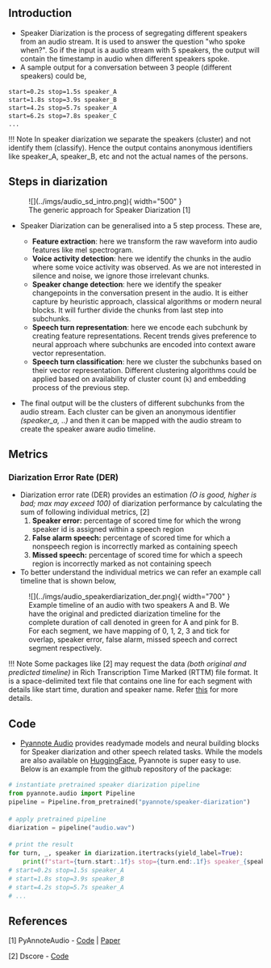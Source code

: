 
## Introduction

- Speaker Diarization is the process of segregating different speakers from an audio stream. It is used to answer the question "who spoke when?". So if the input is a audio stream with 5 speakers, the output will contain the timestamp in audio when different speakers spoke.
- A sample output for a conversation between 3 people (different speakers) could be,  

```
start=0.2s stop=1.5s speaker_A
start=1.8s stop=3.9s speaker_B
start=4.2s stop=5.7s speaker_A
start=6.2s stop=7.8s speaker_C
...
```
!!! Note
    In speaker diarization we separate the speakers (cluster) and not identify them (classify). Hence the output contains anonymous identifiers like speaker_A, speaker_B, etc and not the actual names of the persons.

## Steps in diarization

<figure markdown> 
    ![](../imgs/audio_sd_intro.png){ width="500" }
    <figcaption>The generic approach for Speaker Diarization [1]</figcaption>
</figure>

- Speaker Diarization can be generalised into a 5 step process. These are, 
  - **Feature extraction**: here we transform the raw waveform into audio features like mel spectrogram. 
  - **Voice activity detection**: here we identify the chunks in the audio where some voice activity was observed. As we are not interested in silence and noise, we ignore those irrelevant chunks.  
  - **Speaker change detection**: here we identify the speaker changepoints in the conversation present in the audio. It is either capture by heuristic approach, classical algorithms or modern neural blocks. It will further divide the chunks from last step into subchunks.
  - **Speech turn representation**: here we encode each subchunk by creating feature representations. Recent trends gives preference to neural approach where subchunks are encoded into context aware vector representation. 
  - **Speech turn classification**: here we cluster the subchunks based on their vector representation. Different clustering algorithms could be applied based on availability of cluster count (`k`) and embedding process of the previous step.

- The final output will be the clusters of different subchunks from the audio stream. Each cluster can be given an anonymous identifier *(speaker_a, ..)* and then it can be mapped with the audio stream to create the speaker aware audio timeline.

## Metrics

### Diarization Error Rate (DER)

- Diarization error rate (DER) provides an estimation *(O is good, higher is bad; max may exceed 100)* of diarization performance by calculating the sum of following individual metrics, [2]
  1. **Speaker error:** percentage of scored time for which the wrong speaker id is assigned within a speech region
  2. **False alarm speech:** percentage of scored time for which a nonspeech region is incorrectly marked as containing speech
  3. **Missed speech:** percentage of scored time for which a speech region is incorrectly marked as not containing speech
- To better understand the individual metrics we can refer an example call timeline that is shown below, 

<figure markdown> 
    ![](../imgs/audio_speakerdiarization_der.png){ width="700" }
    <figcaption>Example timeline of an audio with two speakers A and B. We have the original and predicted diarization timeline for the complete duration of call denoted in green for A and pink for B. For each segment, we have mapping of 0, 1, 2, 3 and tick for overlap, speaker error, false alarm, missed speech and correct segment respectively. </figcaption>
</figure>

!!! Note
    Some packages like [2] may request the data *(both original and predicted timeline)* in Rich Transcription Time Marked (RTTM) file format. It is a space-delimited text file that contains one line for each segment with details like start time, duration and speaker name. Refer [this](https://github.com/nryant/dscore#rttm) for more details.

## Code

- [Pyannote Audio](https://github.com/pyannote/pyannote-audio) provides readymade models and neural building blocks for Speaker diarization and other speech related tasks. While the models are also available on [HuggingFace](https://huggingface.co/pyannote/speaker-diarization), Pyannote is super easy to use. Below is an example from the github repository of the package:

``` python linenums="1"
# instantiate pretrained speaker diarization pipeline
from pyannote.audio import Pipeline
pipeline = Pipeline.from_pretrained("pyannote/speaker-diarization")

# apply pretrained pipeline
diarization = pipeline("audio.wav")

# print the result
for turn, _, speaker in diarization.itertracks(yield_label=True):
    print(f"start={turn.start:.1f}s stop={turn.end:.1f}s speaker_{speaker}")
# start=0.2s stop=1.5s speaker_A
# start=1.8s stop=3.9s speaker_B
# start=4.2s stop=5.7s speaker_A
# ...
```

## References

[1] PyAnnoteAudio - [Code](https://github.com/pyannote/pyannote-audio) | [Paper](https://arxiv.org/abs/1911.01255)

[2] Dscore - [Code](https://github.com/nryant/dscore)